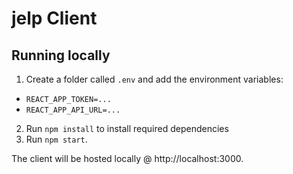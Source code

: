 # jelp Client

## Running locally
1. Create a folder called `.env` and add the environment variables:
- `REACT_APP_TOKEN=...`
- `REACT_APP_API_URL=...`
2. Run `npm install` to install required dependencies
3. Run `npm start`.

The client will be hosted locally @ http://localhost:3000.
